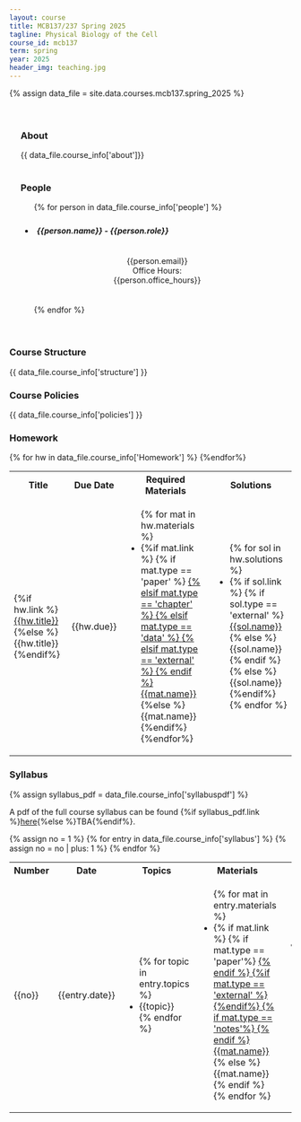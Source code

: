 ```yaml
---
layout: course
title: MCB137/237 Spring 2025
tagline: Physical Biology of the Cell
course_id: mcb137
term: spring
year: 2025
header_img: teaching.jpg
---
```

{% assign data_file = site.data.courses.mcb137.spring_2025 %}


<div class='full'>
<div class="row" style="padding: 20px;">
<h3 class="banner"> About </h3>
{{ data_file.course_info['about']}}
<br/>
<br/>
<h3 class="banner"> People </h3>

<div class='mod modGallery' style="margin: auto; display: block;">
      <ul class='gallery large-block-grid-4 medium-block-grid-3 small-block-grid-2'>
      {% for person in data_file.course_info['people'] %}
        <li style="padding: 5px;">
          <h5 class='subbanner' style="width: 95%; fontsize: 1em;"> {{person.name}} - {{person.role}}</h5>
          <img alt="" src="{{site.baseurl}}/images/people/{{person.img}}" />
            <p style="text-align: center;">
                  {{person.email}}<br/>
                  Office Hours: <br/>{{person.office_hours}}</p><br/>
          </li>
        {% endfor %}
      </ul>
    </div>
  </div>

<h3 class="banner"> Course Structure </h3>
{{ data_file.course_info['structure'] }}

<h3 class="banner">Course Policies </h3>
{{ data_file.course_info['policies'] }}

<h3 class="banner"> Homework </h3>
<div>
<table>
<tr>
  <th><b>Title</b></th>
  <th><b>Due Date</b></th>
  <th><b>Required Materials</b></th>
  <th><b>Solutions</b></th>  
</tr>
{% for hw in data_file.course_info['Homework'] %}
<tr>
  <td>{%if hw.link %}<a href="{{site.baseurl}}/courses/{{page.course_id}}/{{page.year}}/hw/{{hw.link}}">{{hw.title}}</a>{%else %}{{hw.title}}{%endif%}</td>
  <td> {{hw.due}} </td>
  <td>
  <ul>
  {% for mat in hw.materials %}
  <li>
  {%if mat.link %}
    {% if mat.type == 'paper' %}
    <a href="{{site.baseurl}}/courses/papers/{{mat.link}}">
    {% elsif mat.type == 'chapter' %}
    <a href="{{site.baseurl}}/courses/chapters/{{mat.link}}">
    {% elsif mat.type == 'data' %}
    <a href="{{site.baseurl}}/courses/data/{{mat.link}}">
    {% elsif mat.type == 'external' %}
    <a href="{{mat.link}}">
    {% endif %}
  {{mat.name}}</a></li>
  {%else %}
  {{mat.name}}</li>
  {%endif%}
  {%endfor%}
  </ul>
  </td>
  <td> 
    <ul>
    {% for sol in hw.solutions %}
    <li>
    {% if sol.link %}
    {% if sol.type == 'external' %}
    <a href="{{sol.link}}"> {{sol.name}}</a></li> 
    {% else %}
    {{sol.name}}</li>
    {% endif %}
    {% else %}
    {{sol.name}}</li>
    {%endif%}
    {% endfor %}
    </ul></td>

</tr>
{%endfor%}
</table>


<h3 class="banner"> Syllabus </h3>
{% assign syllabus_pdf = data_file.course_info['syllabuspdf'] %}

<p>A pdf of the full course syllabus can be found {%if syllabus_pdf.link %}<a href="{{site.baseurl}}/courses/{{page.course_id}}/{{page.year}}/syllabus_pdf/{{syllabus_pdf.link}}">here</a>{%else %}TBA{%endif%}.</p>

<table>
<tr>
<th><b> Number </b></th>
<th><b> Date </b></th>
<th><b> Topics </b></th>
<th><b> Materials</b></th>
<th><b> Discussion</b></th>
<th><b> Videos</b></th>
</tr>
{% assign no = 1 %}
{% for entry in data_file.course_info['syllabus'] %}
<tr>
  <td>{{no}}</td>
  <td>{{entry.date}}</td>
  <td>
  <ul>
  {% for topic in entry.topics %}
  <li>
      {{topic}}</li>
  {% endfor %}
  </ul>
  </td>
  <td>
  <ul>
  {% for mat in entry.materials %}
  <li>
      {% if mat.link %}
      {% if mat.type == 'paper'%}
      <a href="{{site.baseurl}}/courses/papers/{{mat.link}}">
      {% endif %} 
      {%if mat.type == 'external' %}
      <a href="{{mat.link}}">
      {%endif%}
      {% if mat.type == 'notes'%}
      <a href="{{site.baseurl}}/courses/mcb137/2024/lecture_notes/{{mat.link}}">
      {% endif %}
      {{mat.name}}</a> </li> 
    {% else %}
    {{mat.name}}</li>
    {% endif %}  
  {% endfor %} 
  </ul>
  </td>
  <td>
  <ul>
  {% for disc in entry.discussion %}
  <li>
      {% if disc.link %}
      {% if mat.type == 'paper'%}
      <a href="{{site.baseurl}}/courses/papers/{{mat.link}}">
      {% endif %}
      {%if disc.type == 'external' %}
      <a href="{{mat.link}}">
      {%endif%}
      {{disc.name}}</a> </li> 
    {% else %}
    {{disc.name}}</li>
    {% endif %}  
  {% endfor %} 
  </ul>
  </td>
  <td>
  <ul>
  {% for video in entry.videos %}
  <li>
        <a href="{{video.link}}">{{video.name}}</a>{{topic}}</li>
  {% endfor %}
  </ul>
  </td>

 
  </tr>
{% assign no = no | plus: 1 %}
{% endfor %}
<tr>



